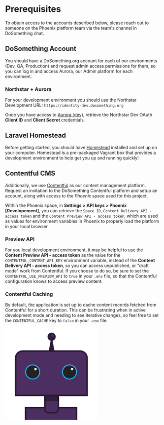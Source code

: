 # Prerequisites

To obtain access to the accounts described below, please reach out to someone on the Phoenix platform team via the team's channel in DoSomething chat.

## DoSomething Account

You should have a DoSomething.org account for each of our environments (Dev, QA, Production) and request admin access permissions for them, so you can log in and access Aurora, our Admin platform for each environment.

### Northstar + Aurora

For your development environment you should use the Northstar Development URL: `https://identity-dev.dosomething.org`

Once you have access to [Aurora \(dev\)](https://admin-dev.dosomething.org/clients/dev-oauth), retrieve the Northstar Dev OAuth **Client ID** and **Client Secret** credentials.

## Laravel Homestead

Before getting started, you should have [Homestead](https://github.com/DoSomething/communal-docs/tree/master/Homestead) installed and set up on your computer. Homestead is a pre-packaged Vagrant box that provides a development environment to help get you up and running quickly!

## Contentful CMS

Additionally, we use [Contentful](https://www.contentful.com/) as our content management platform. Request an invitation to the DoSomething Contentful platform and setup an account, along with access to the _Phoenix_ space used for this project.

Within the Phoenix space, in **Settings > API keys > Phoenix \[Developement\]**, you can retrieve the `Space ID`, `Content Delivery API - access token` and the `Content Preview API - access token`, which are used as values for environment variables in Phoenix to properly load the platform in your local browser.

### Preview API

For you local development environment, it may be helpful to use the **Content Preview API - access token** as the value for the `CONTENTFUL_CONTENT_API_KEY` environment variable, instead of the **Content Delivery API - access token**, so you can access unpublished, or "draft mode" work from Contentful. If you choose to do so, be sure to set the `CONTENTFUL_USE_PREVIEW_API` to `true` in your `.env` file, so that the Contentful configuration knows to access preview content.

### Contentful Caching

By default, the application is set up to cache content records fetched from Contentful for a short duration. This can be frustrating when in active development mode and needing to see iterative changes, so feel free to set the `CONTENTFUL_CACHE` key to `false` in your `.env` file.

![DoSomething Bot](../.gitbook/assets/dsbot.png)
